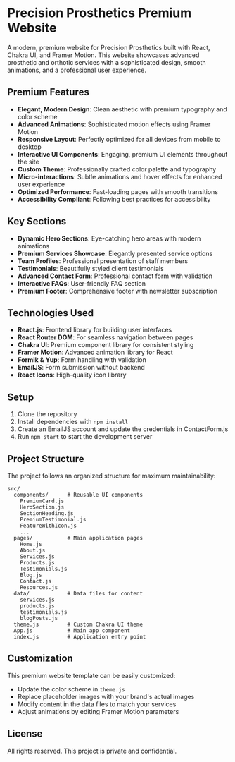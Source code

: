 # Precision Prosthetics Premium Website

A modern, premium website for Precision Prosthetics built with React, Chakra UI, and Framer Motion. This website showcases advanced prosthetic and orthotic services with a sophisticated design, smooth animations, and a professional user experience.

## Premium Features

- **Elegant, Modern Design**: Clean aesthetic with premium typography and color scheme
- **Advanced Animations**: Sophisticated motion effects using Framer Motion
- **Responsive Layout**: Perfectly optimized for all devices from mobile to desktop
- **Interactive UI Components**: Engaging, premium UI elements throughout the site
- **Custom Theme**: Professionally crafted color palette and typography
- **Micro-interactions**: Subtle animations and hover effects for enhanced user experience
- **Optimized Performance**: Fast-loading pages with smooth transitions
- **Accessibility Compliant**: Following best practices for accessibility

## Key Sections

- **Dynamic Hero Sections**: Eye-catching hero areas with modern animations
- **Premium Services Showcase**: Elegantly presented service options
- **Team Profiles**: Professional presentation of staff members
- **Testimonials**: Beautifully styled client testimonials
- **Advanced Contact Form**: Professional contact form with validation
- **Interactive FAQs**: User-friendly FAQ section
- **Premium Footer**: Comprehensive footer with newsletter subscription

## Technologies Used

- **React.js**: Frontend library for building user interfaces
- **React Router DOM**: For seamless navigation between pages
- **Chakra UI**: Premium component library for consistent styling
- **Framer Motion**: Advanced animation library for React
- **Formik & Yup**: Form handling with validation
- **EmailJS**: Form submission without backend
- **React Icons**: High-quality icon library

## Setup

1. Clone the repository
2. Install dependencies with `npm install`
3. Create an EmailJS account and update the credentials in ContactForm.js
4. Run `npm start` to start the development server

## Project Structure

The project follows an organized structure for maximum maintainability:

```
src/
  components/      # Reusable UI components
    PremiumCard.js
    HeroSection.js
    SectionHeading.js
    PremiumTestimonial.js
    FeatureWithIcon.js
    ...
  pages/           # Main application pages
    Home.js
    About.js
    Services.js
    Products.js
    Testimonials.js
    Blog.js
    Contact.js
    Resources.js
  data/            # Data files for content
    services.js
    products.js
    testimonials.js
    blogPosts.js
  theme.js         # Custom Chakra UI theme
  App.js           # Main app component
  index.js         # Application entry point
```

## Customization

This premium website template can be easily customized:

- Update the color scheme in `theme.js`
- Replace placeholder images with your brand's actual images
- Modify content in the data files to match your services
- Adjust animations by editing Framer Motion parameters

## License

All rights reserved. This project is private and confidential.
